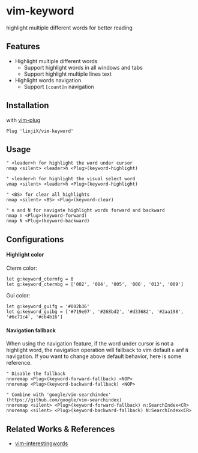# vim-keyword

highlight multiple different words for better reading

## Features

-   Highlight multiple different words
    -   Support highlight words in all windows and tabs
    -   Support highlight multiple lines text
-   Highlight words navigation
    -   Support `[count]n` navigation

## Installation

with [vim-plug](https://github.com/junegunn/vim-plug)

```vim
Plug 'linjiX/vim-keyword'
```

## Usage

```vim
" <leader>h for highlight the word under cursor
nmap <silent> <leader>h <Plug>(keyword-highlight)

" <leader>h for highlight the visual select word
vmap <silent> <leader>h <Plug>(keyword-highlight)

" <BS> for clear all highlights
nmap <silent> <BS> <Plug>(keyword-clear)

" n and N for navigate highlight words forward and backward
nmap n <Plug>(keyword-forward)
nmap N <Plug>(keyword-backward)
```

## Configurations

#### Highlight color

Cterm color:

```vim
let g:keyword_ctermfg = 0
let g:keyword_ctermbg = ['002', '004', '005', '006', '013', '009']
```

Gui color:

```vim
let g:keyword_guifg = '#002b36'
let g:keyword_guibg = ['#719e07', '#268bd2', '#d33682', '#2aa198', '#6c71c4', '#cb4b16']
```

#### Navigation fallback

When using the navigation feature, if the word under cursor is not a highlight word,
the navigation operation will fallback to vim default `n` anf `N` navigation.
If you want to change above default behavior, here is some reference.

```vim
" Disable the fallback
nnoremap <Plug>(keyword-forward-fallback) <NOP>
nnoremap <Plug>(keyword-backward-fallback) <NOP>
```

```vim
" Combine with 'google/vim-searchindex' (https://github.com/google/vim-searchindex)
nnoremap <silent> <Plug>(keyword-forward-fallback) n:SearchIndex<CR>
nnoremap <silent> <Plug>(keyword-backward-fallback) N:SearchIndex<CR>
```

## Related Works & References

-   [vim-interestingwords](https://github.com/lfv89/vim-interestingwords)
